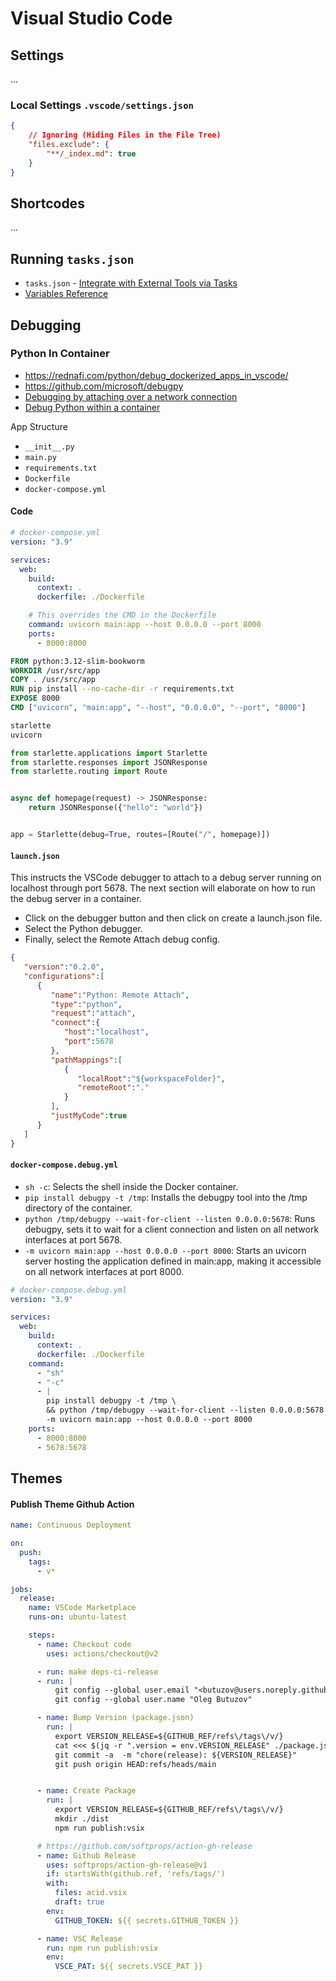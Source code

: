 <!-- menu: vs-code -->

# Visual Studio Code


## Settings

...


### Local Settings `.vscode/settings.json`

```json
{
    // Ignoring (Hiding Files in the File Tree)
    "files.exclude": {
        "**/_index.md": true
    }
}
```

## Shortcodes

...


## Running `tasks.json`

* `tasks.json` - [Integrate with External Tools via Tasks](https://code.visualstudio.com/Docs/editor/tasks)
* [Variables Reference](https://code.visualstudio.com/docs/editor/variables-reference)


## Debugging

### Python In Container

- https://rednafi.com/python/debug_dockerized_apps_in_vscode/
- https://github.com/microsoft/debugpy
- [Debugging by attaching over a network connection](https://code.visualstudio.com/docs/python/debugging#_debugging-by-attaching-over-a-network-connection)
- [Debug Python within a container](https://code.visualstudio.com/docs/containers/debug-python)

App Structure

- `__init__.py`
- `main.py`
- `requirements.txt`
- `Dockerfile`
- `docker-compose.yml`

#### Code

```yaml
# docker-compose.yml
version: "3.9"

services:
  web:
    build:
      context: .
      dockerfile: ./Dockerfile

    # This overrides the CMD in the Dockerfile
    command: uvicorn main:app --host 0.0.0.0 --port 8000
    ports:
      - 8000:8000
```
```Dockerfile
FROM python:3.12-slim-bookworm
WORKDIR /usr/src/app
COPY . /usr/src/app
RUN pip install --no-cache-dir -r requirements.txt
EXPOSE 8000
CMD ["uvicorn", "main:app", "--host", "0.0.0.0", "--port", "8000"]
```
```requirements.txt
starlette
uvicorn
```
```python
from starlette.applications import Starlette
from starlette.responses import JSONResponse
from starlette.routing import Route


async def homepage(request) -> JSONResponse:
    return JSONResponse({"hello": "world"})


app = Starlette(debug=True, routes=[Route("/", homepage)])
```

#### `launch.json`

This instructs the VSCode debugger to attach to a debug server running on localhost through port 5678. The next section will elaborate on how to run the debug server in a container.


- Click on the debugger button and then click on create a launch.json file.
- Select the Python debugger.
- Finally, select the Remote Attach debug config.

```json
{
   "version":"0.2.0",
   "configurations":[
      {
         "name":"Python: Remote Attach",
         "type":"python",
         "request":"attach",
         "connect":{
            "host":"localhost",
            "port":5678
         },
         "pathMappings":[
            {
               "localRoot":"${workspaceFolder}",
               "remoteRoot":"."
            }
         ],
         "justMyCode":true
      }
   ]
}
```
#### `docker-compose.debug.yml`

- `sh -c`: Selects the shell inside the Docker container.
- `pip install debugpy -t /tmp`: Installs the debugpy tool into the /tmp directory of the container.
- `python /tmp/debugpy --wait-for-client --listen 0.0.0.0:5678`: Runs debugpy, sets it to wait for a client connection and listen on all network interfaces at port 5678.
- `-m uvicorn main:app --host 0.0.0.0 --port 8000`: Starts an uvicorn server hosting the application defined in main:app, making it accessible on all network interfaces at port 8000.

```yaml
# docker-compose.debug.yml
version: "3.9"

services:
  web:
    build:
      context: .
      dockerfile: ./Dockerfile
    command:
      - "sh"
      - "-c"
      - |
        pip install debugpy -t /tmp \
        && python /tmp/debugpy --wait-for-client --listen 0.0.0.0:5678 \
        -m uvicorn main:app --host 0.0.0.0 --port 8000
    ports:
      - 8000:8000
      - 5678:5678
```


## Themes

#### Publish Theme Github Action

```yaml
name: Continuous Deployment

on:
  push:
    tags:
      - v*

jobs:
  release:
    name: VSCode Marketplace
    runs-on: ubuntu-latest

    steps:
      - name: Checkout code
        uses: actions/checkout@v2

      - run: make deps-ci-release
      - run: |
          git config --global user.email "<butuzov@users.noreply.github.com>"
          git config --global user.name "Oleg Butuzov"

      - name: Bump Version (package.json)
        run: |
          export VERSION_RELEASE=${GITHUB_REF/refs\/tags\/v/}
          cat <<< $(jq -r ".version = env.VERSION_RELEASE" ./package.json) > package.json
          git commit -a  -m "chore(release): ${VERSION_RELEASE}"
          git push origin HEAD:refs/heads/main


      - name: Create Package
        run: |
          export VERSION_RELEASE=${GITHUB_REF/refs\/tags\/v/}
          mkdir ./dist
          npm run publish:vsix

      # https://github.com/softprops/action-gh-release
      - name: Github Release
        uses: softprops/action-gh-release@v1
        if: startsWith(github.ref, 'refs/tags/')
        with:
          files: acid.vsix
          draft: true
        env:
          GITHUB_TOKEN: ${{ secrets.GITHUB_TOKEN }}

      - name: VSC Release
        run: npm run publish:vsix
        env:
          VSCE_PAT: ${{ secrets.VSCE_PAT }}
```


